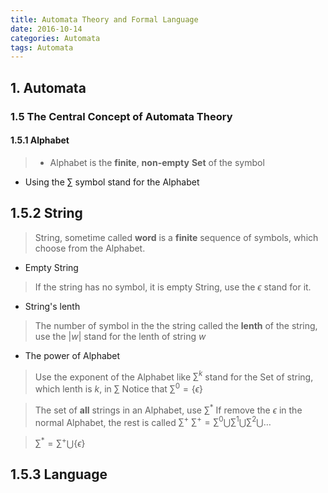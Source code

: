 ```yaml
---
title: Automata Theory and Formal Language
date: 2016-10-14
categories: Automata
tags: Automata
---
```


## 1. Automata


<!-- more -->

### 1.5 The Central Concept of Automata Theory

#### 1.5.1 Alphabet

> - Alphabet is the **finite**, **non-empty** **Set** of the symbol
- Using the $\sum$ symbol stand for the Alphabet

##
<!-- more -->

## 1.5.2 String

> String, sometime called **word** is a **finite** sequence of symbols, which choose from the Alphabet.

- Empty String
> If the string has no symbol, it is empty String, use the $\epsilon$ stand for it.

- String's lenth
> The number of symbol in the the string called the **lenth** of the string, use the $|w|$ stand for the lenth of string $w$

- The power of Alphabet

> Use the exponent of the Alphabet like $\sum^k$ stand for the Set of string, which lenth is $k$, in $\sum$
Notice that $\sum^0 = \{\epsilon\}$

> The set of **all** strings in an Alphabet, use $\sum^*$
If remove the $\epsilon$ in the normal Alphabet, the rest is called $\sum^+$
$\sum^+ = \sum^0\bigcup\sum^1\bigcup\sum^2\bigcup\dots$

> $\sum^*=\sum^+\bigcup\{\epsilon\}$

##
<!-- more -->

## 1.5.3 Language
